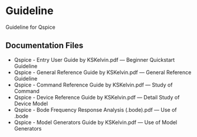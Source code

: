 # Guideline
Guideline for Qspice

## Documentation Files
* Qspice - Entry User Guide by KSKelvin.pdf &mdash; Beginner Quickstart Guideline
* Qspice - General Reference Guide by KSKelvin.pdf &mdash; General Reference Guideline
* Qspice - Command Reference Guide by KSKelvin.pdf &mdash; Study of Command
* Qspice - Device Reference Guide by KSKelvin.pdf &mdash; Detail Study of Device Model
* Qspice - Bode Frequency Response Analysis (.bode).pdf &mdash; Use of .bode
* Qspice - Model Generators Guide by KSKelvin.pdf &mdash; Use of Model Generators